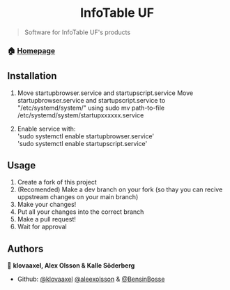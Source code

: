 <h1 align="center">InfoTable UF</h1>
<p>
</p>

> Software for InfoTable UF's products

### 🏠 [Homepage](https://infobord.se)

## Installation

1. Move startupbrowser.service and startupscript.service
Move startupbrowser.service and startupscript.service to "/etc/systemd/system/" using sudo mv path-to-file /etc/systemd/system/startupxxxxxx.service

2. Enable service with:\
'sudo systemctl enable startupbrowser.service'\
'sudo systemctl enable startupscript.service'

## Usage

1. Create a fork of this project
2. (Recomended) Make a dev branch on your fork (so thay you can recive uppstream changes on your main branch)
3. Make your changes!
4. Put all your changes into the correct branch
5. Make a pull request!
6. Wait for approval

## Authors

👤 **klovaaxel, Alex Olsson & Kalle Söderberg**

* Github: [@klovaaxel](https://github.com/klovaaxel) [@aleexolsson](https://github.com/aleexolsson) & [@BensinBosse](https://github.com/BensinBosse)
